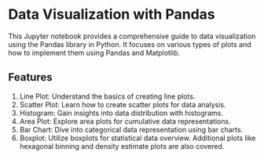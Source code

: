 # Data Visualization with Pandas
This Jupyter notebook provides a comprehensive guide to data visualization using the Pandas library in Python. It focuses on various types of plots and how to implement them using Pandas and Matplotlib.

## Features
1. Line Plot: Understand the basics of creating line plots.
2. Scatter Plot: Learn how to create scatter plots for data analysis.
3. Histogram: Gain insights into data distribution with histograms.
4. Area Plot: Explore area plots for cumulative data representations.
5. Bar Chart: Dive into categorical data representation using bar charts.
6. Boxplot: Utilize boxplots for statistical data overview.
Additional plots like hexagonal binning and density estimate plots are also covered.
